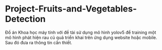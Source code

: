 # Project-Fruits-and-Vegetables-Detection
Đồ án Khoa học máy tính với đề tài sử dụng mô hình yolov5 để training một mô hình phát hiện rau củ quả triển khai trên ứng dụng website hoặc mobile. Sau đó đưa ra thông tin cần thiết.
